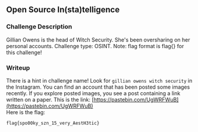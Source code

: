 ## Open Source In(sta)telligence

### Challenge Description

Gillian Owens is the head of Witch Security. She's been oversharing on her personal accounts. Challenge type: OSINT. Note: flag format is flag{} for this challenge!  

### Writeup
There is a hint in challenge name! Look for `gillian owens witch security` in the Instagram. You can find an account that has been posted some images recently. If you explore posted images, you see a post containing a link written on a paper. This is the link: [https://pastebin.com/UgWRFWuB](https://pastebin.com/UgWRFWuB)   
Here is the flag:  
```
flag{spo00ky_szn_15_very_AestH3tic}
```  